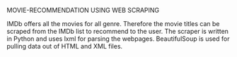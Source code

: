 MOVIE-RECOMMENDATION USING WEB SCRAPING
 
IMDb offers all the movies for all genre. Therefore the movie titles can be scraped from the IMDb list to recommend to the user.
The scraper is written in Python and uses lxml for parsing the webpages. BeautifulSoup is used for pulling data out of HTML and XML files.
